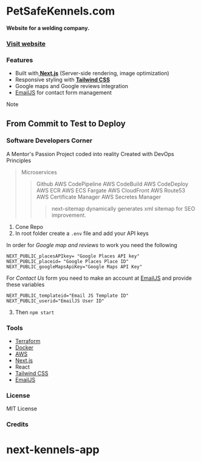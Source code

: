 # PetSafeKennels.com

**Website for a welding company.**

### [Visit website](https://petsafekennels.com)


### Features

- Built with[ **Next.js**](https://nextjs.org/) (Server-side rendering, image optimization)
- Responsive styling with [**Tailwind CSS**](https://tailwindcss.com/)
- Google maps and Google reviews integration
- [EmailJS](https://www.emailjs.com/) for contact form management



> [!note]
>## From Commit to Test to Deploy
>### Software Developers Corner
> A Mentor's Passion Project coded into reality
Created with DevOps Principles
>> Microservices
>>> Github
>>> AWS CodePipeline
>>> AWS CodeBuild
>>> AWS CodeDeploy
>>> AWS ECR
>>> AWS ECS Fargate
>>> AWS CloudFront
>>> AWS Route53
>>> AWS Certificate Manager
>>> AWS Secretes Manager
>>>> next-sitemap dynamically generates xml sitemap for SEO improvement. 



1. Cone Repo
2. In root folder create a `.env` file and add your API keys

In order for *Google map and  reviews* to work you need the following

```
NEXT_PUBLIC_placesAPIkey= "Google Places API key"
NEXT_PUBLIC_placeid= "Google Places Place ID"
NEXT_PUBLIC_googleMapsApiKey="Google Maps API Key"
```
For *Contact Us* form you need to make an account at [EmailJS](https://www.emailjs.com/) and provide these variables

```
NEXT_PUBLIC_templateid="Email JS Template ID"
NEXT_PUBLIC_userid="EmailJS User ID"

```

3. Then
`npm start`


### Tools
- [Terraform](https://registry.terraform.io/)
- [Docker](https://www.docker.com/)
- [AWS](https://www.googleadservices.com/pagead/aclk?sa=L&ai=DChcSEwiEy-ORktKEAxXR1MIEHYG6DvYYABAAGgJwdg&ase=2&gclid=Cj0KCQiA84CvBhCaARIsAMkAvkIx99Hayf8NAmq8KJmf4ewBNN-GGpqN_AIyfSgTWZTWgbqRYleIjBgaApbZEALw_wcB&ohost=www.google.com&cid=CAESVuD2idK2XJjOzIKnPEOoVyZkqy63XgnvA5cDmDOuLIJ6zqwRJa51ghWjMed9X8Hf7o36SbbuwCcswdMlRM46KtMKIh9LOBhS9EbqMtuE4NPQyHkx7s3z&sig=AOD64_3N_S80cOMGtoHC2nfa87KuOZHYxQ&q&nis=4&adurl&ved=2ahUKEwjtvd2RktKEAxXEJUQIHWRiDHMQ0Qx6BAgFEAE)
- [ Next.js](https://nextjs.org/) 
- React
- [Tailwind CSS](https://tailwindcss.com/)
- [EmailJS](https://www.emailjs.com/) 


### License
MIT License
### Credits
# next-kennels-app
